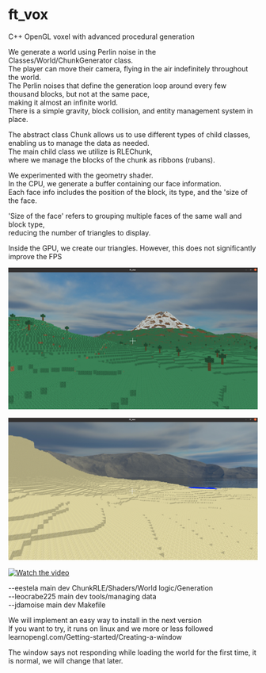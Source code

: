 # ft_vox <br>
C++ OpenGL voxel with advanced procedural generation <br>

We generate a world using Perlin noise in the Classes/World/ChunkGenerator class. <br>
The player can move their camera, flying in the air indefinitely throughout the world. <br>
The Perlin noises that define the generation loop around every few thousand blocks, but not at the same pace, <br>
making it almost an infinite world. <br>
There is a simple gravity, block collision, and entity management system in place. <br>

The abstract class Chunk allows us to use different types of child classes, enabling us to manage the data as needed. <br>
The main child class we utilize is RLEChunk, <br>
where we manage the blocks of the chunk as ribbons (rubans). <br>

We experimented with the geometry shader. <br>
In the CPU, we generate a buffer containing our face information. <br>
Each face info includes the position of the block, its type, and the 'size of the face. <br>

'Size of the face' refers to grouping multiple faces of the same wall and block type, <br>
reducing the number of triangles to display. <br>

Inside the GPU, we create our triangles. However, this does not significantly improve the FPS <br>

![Montains](assets/montain.png)

![Desert](assets/desert.png)

[![Watch the video](https://i.stack.imgur.com/Vp2cE.png)](https://www.youtube.com/watch?v=5nc3raWCv7w)


--eestela main dev       ChunkRLE/Shaders/World logic/Generation <br>
--leocrabe225 main dev   tools/managing data <br>
--jdamoise main dev      Makefile <br>

We will implement an easy way to install in the next version <br>
If you want to try, it runs on linux and we more or less followed learnopengl.com/Getting-started/Creating-a-window <br>

The window says not responding while loading the world for the first time, it is normal, we will change that later. <br>
